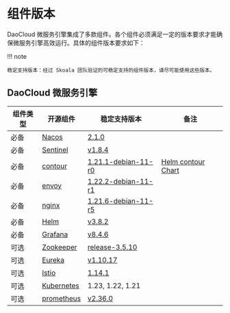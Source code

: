 # 组件版本

DaoCloud 微服务引擎集成了多款组件。各个组件必须满足一定的版本要求才能确保微服务引擎高效运行。具体的组件版本要求如下：

!!! note

    稳定支持版本：经过 Skoala 团队验证的可稳定支持的组件版本，请尽可能使用这些版本。

## DaoCloud 微服务引擎

| 组件类型 | 开源组件                                                     | 稳定支持版本                                                 | 备注                                                         |
| -------- | ------------------------------------------------------------ | ------------------------------------------------------------ | ------------------------------------------------------------ |
| 必备     | [Nacos](https://github.com/alibaba/nacos)                    | [2.1.0](https://github.com/alibaba/nacos/releases/tag/2.1.0) |                                                              |
| 必备     | [Sentinel](https://github.com/alibaba/Sentinel)              | [v1.8.4](https://github.com/alibaba/Sentinel/releases/tag/1.8.4) |                                                              |
| 必备     | [contour](https://github.com/bitnami/bitnami-docker-contour) | [1.21.1-debian-11-r0](https://github.com/bitnami/bitnami-docker-contour/releases/tag/1.21.1-debian-11-r0) | [Helm contour Chart](https://artifacthub.io/packages/helm/bitnami/contour/8.0.1) |
| 必备     | [envoy](https://github.com/bitnami/bitnami-docker-envoy)     | [1.22.2-debian-11-r1](https://github.com/bitnami/bitnami-docker-envoy/releases/tag/1.22.2-debian-11-r1) |                                                              |
| 必备     | [nginx](https://github.com/bitnami/bitnami-docker-nginx)     | [1.21.6-debian-11-r5](https://github.com/bitnami/bitnami-docker-nginx/releases/tag/1.21.6-debian-11-r5) |                                                              |
| 必备     | [Helm](https://github.com/helm/helm)                         | [v3.8.2](https://github.com/helm/helm/releases/tag/v3.8.2)   |                                                              |
| 必备     | [Grafana](https://github.com/grafana/grafana)                | [v8.4.6](https://github.com/grafana/grafana/releases/tag/v8.4.6) |                                                              |
| 可选     | [Zookeeper](https://github.com/apache/zookeeper)             | [release-3.5.10](https://github.com/apache/zookeeper/releases/tag/release-3.5.10) |                                                              |
| 可选     | [Eureka](https://github.com/Netflix/eureka)                  | [v1.10.17](https://github.com/Netflix/eureka/releases/tag/v1.10.17) |                                                              |
| 可选     | [Istio](https://github.com/istio/istio)                      | [1.14.1](https://github.com/istio/istio/releases/tag/1.14.1) |                                                              |
| 可选     | [Kubernetes](https://github.com/kubernetes/kubernetes)       | 1.23, 1.22, 1.21                                             |                                                              |
| 可选     | [prometheus](https://github.com/prometheus/prometheus)       | [v2.36.0](https://github.com/prometheus/prometheus/releases/tag/v2.36.0) |                                                              |

